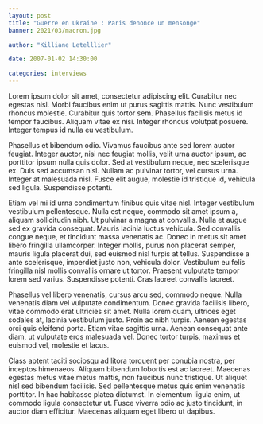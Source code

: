 ```yaml
---
layout: post
title: "Guerre en Ukraine : Paris denonce un mensonge"
banner: 2021/03/macron.jpg

author: "Killiane Letelllier"

date: 2007-01-02 14:30:00

categories: interviews
---
```



Lorem ipsum dolor sit amet, consectetur adipiscing elit. Curabitur nec egestas nisl. Morbi faucibus enim ut purus sagittis mattis. Nunc vestibulum rhoncus molestie. Curabitur quis tortor sem. Phasellus facilisis metus id tempor faucibus. Aliquam vitae ex nisi. Integer rhoncus volutpat posuere. Integer tempus id nulla eu vestibulum.

Phasellus et bibendum odio. Vivamus faucibus ante sed lorem auctor feugiat. Integer auctor, nisi nec feugiat mollis, velit urna auctor ipsum, ac porttitor ipsum nulla quis dolor. Sed at vestibulum neque, nec scelerisque ex. Duis sed accumsan nisl. Nullam ac pulvinar tortor, vel cursus urna. Integer at malesuada nisl. Fusce elit augue, molestie id tristique id, vehicula sed ligula. Suspendisse potenti.

Etiam vel mi id urna condimentum finibus quis vitae nisl. Integer vestibulum vestibulum pellentesque. Nulla est neque, commodo sit amet ipsum a, aliquam sollicitudin nibh. Ut pulvinar a magna at convallis. Nulla et augue sed ex gravida consequat. Mauris lacinia luctus vehicula. Sed convallis congue neque, et tincidunt massa venenatis ac. Donec in metus sit amet libero fringilla ullamcorper. Integer mollis, purus non placerat semper, mauris ligula placerat dui, sed euismod nisl turpis at tellus. Suspendisse a ante scelerisque, imperdiet justo non, vehicula dolor. Vestibulum eu felis fringilla nisl mollis convallis ornare ut tortor. Praesent vulputate tempor lorem sed varius. Suspendisse potenti. Cras laoreet convallis laoreet.

Phasellus vel libero venenatis, cursus arcu sed, commodo neque. Nulla venenatis diam vel vulputate condimentum. Donec gravida facilisis libero, vitae commodo erat ultricies sit amet. Nulla lorem quam, ultrices eget sodales at, lacinia vestibulum justo. Proin ac nibh turpis. Aenean egestas orci quis eleifend porta. Etiam vitae sagittis urna. Aenean consequat ante diam, ut vulputate eros malesuada vel. Donec tortor turpis, maximus et euismod vel, molestie et lacus.

Class aptent taciti sociosqu ad litora torquent per conubia nostra, per inceptos himenaeos. Aliquam bibendum lobortis est ac laoreet. Maecenas egestas metus vitae metus mattis, non faucibus nunc tristique. Ut aliquet nisl sed bibendum facilisis. Sed pellentesque metus quis enim venenatis porttitor. In hac habitasse platea dictumst. In elementum ligula enim, ut commodo ligula consectetur ut. Fusce viverra odio ac justo tincidunt, in auctor diam efficitur. Maecenas aliquam eget libero ut dapibus.